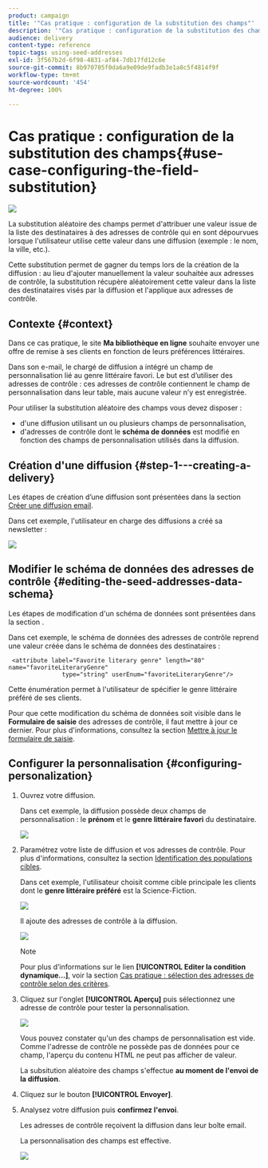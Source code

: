 ```yaml
---
product: campaign
title: '"Cas pratique : configuration de la substitution des champs"'
description: '"Cas pratique : configuration de la substitution des champs"'
audience: delivery
content-type: reference
topic-tags: using-seed-addresses
exl-id: 3f567b2d-6f98-4831-af84-7db17fd12c6e
source-git-commit: 8b970705f0da6a9e09de9fadb3e1a8c5f4814f9f
workflow-type: tm+mt
source-wordcount: '454'
ht-degree: 100%

---
```


# Cas pratique : configuration de la substitution des champs{#use-case-configuring-the-field-substitution}

![](../../assets/common.svg)

La substitution aléatoire des champs permet d&#39;attribuer une valeur issue de la liste des destinataires à des adresses de contrôle qui en sont dépourvues lorsque l&#39;utilisateur utilise cette valeur dans une diffusion (exemple : le nom, la ville, etc.).

Cette substitution permet de gagner du temps lors de la création de la diffusion : au lieu d&#39;ajouter manuellement la valeur souhaitée aux adresses de contrôle, la substitution récupère aléatoirement cette valeur dans la liste des destinataires visés par la diffusion et l&#39;applique aux adresses de contrôle.

## Contexte {#context}

Dans ce cas pratique, le site **Ma bibliothèque en ligne** souhaite envoyer une offre de remise à ses clients en fonction de leurs préférences littéraires.

Dans son e-mail, le chargé de diffusion a intégré un champ de personnalisation lié au genre littéraire favori. Le but est d’utiliser des adresses de contrôle : ces adresses de contrôle contiennent le champ de personnalisation dans leur table, mais aucune valeur n’y est enregistrée.

Pour utiliser la substitution aléatoire des champs vous devez disposer :

* d&#39;une diffusion utilisant un ou plusieurs champs de personnalisation,
* d&#39;adresses de contrôle dont le **schéma de données** est modifié en fonction des champs de personnalisation utilisés dans la diffusion.

## Création d&#39;une diffusion {#step-1---creating-a-delivery}

Les étapes de création d’une diffusion sont présentées dans la section [Créer une diffusion email](creating-an-email-delivery.md).

Dans cet exemple, l&#39;utilisateur en charge des diffusions a créé sa newsletter :

![](assets/dlv_seeds_usecase_24.png)

## Modifier le schéma de données des adresses de contrôle {#editing-the-seed-addresses-data-schema}

Les étapes de modification d&#39;un schéma de données sont présentées dans la section .

Dans cet exemple, le schéma de données des adresses de contrôle reprend une valeur créée dans le schéma de données des destinataires :

```
 <attribute label="Favorite literary genre" length="80" name="favoriteLiteraryGenre"
               type="string" userEnum="favoriteLiteraryGenre"/>
```

Cette énumération permet à l&#39;utilisateur de spécifier le genre littéraire préféré de ses clients.

Pour que cette modification du schéma de données soit visible dans le **Formulaire de saisie** des adresses de contrôle, il faut mettre à jour ce dernier. Pour plus d&#39;informations, consultez la section [Mettre à jour le formulaire de saisie](use-case--selecting-seed-addresses-on-criteria.md#updating-the-input-form).

## Configurer la personnalisation {#configuring-personalization}

1. Ouvrez votre diffusion.

   Dans cet exemple, la diffusion possède deux champs de personnalisation : le **prénom** et le **genre littéraire favori** du destinataire.

   ![](assets/dlv_seeds_usecase_25.png)

1. Paramétrez votre liste de diffusion et vos adresses de contrôle. Pour plus d&#39;informations, consultez la section [Identification des populations cibles](steps-defining-the-target-population.md).

   Dans cet exemple, l&#39;utilisateur choisit comme cible principale les clients dont le **genre littéraire préféré** est la Science-Fiction.

   ![](assets/dlv_seeds_usecase_26.png)

   Il ajoute des adresses de contrôle à la diffusion.

   ![](assets/dlv_seeds_usecase_27.png)

   >[!NOTE]
   >
   >Pour plus d’informations sur le lien **[!UICONTROL Editer la condition dynamique...]**, voir la section [Cas pratique : sélection des adresses de contrôle selon des critères](use-case--selecting-seed-addresses-on-criteria.md).

1. Cliquez sur l&#39;onglet **[!UICONTROL Aperçu]** puis sélectionnez une adresse de contrôle pour tester la personnalisation.

   ![](assets/dlv_seeds_usecase_28.png)

   Vous pouvez constater qu&#39;un des champs de personnalisation est vide. Comme l&#39;adresse de contrôle ne possède pas de données pour ce champ, l&#39;aperçu du contenu HTML ne peut pas afficher de valeur.

   La subsitution aléatoire des champs s&#39;effectue **au moment de l&#39;envoi de la diffusion**.

1. Cliquez sur le bouton **[!UICONTROL Envoyer]**.
1. Analysez votre diffusion puis **confirmez l&#39;envoi**.

   Les adresses de contrôle reçoivent la diffusion dans leur boîte email.

   La personnalisation des champs est effective.

   ![](assets/dlv_seeds_usecase_08.png)
